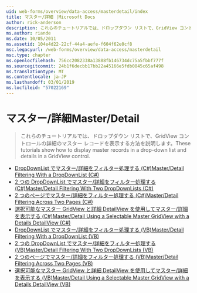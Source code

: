 ```yaml
---
uid: web-forms/overview/data-access/masterdetail/index
title: マスター/詳細 |Microsoft Docs
author: rick-anderson
description: これらのチュートリアルでは、ドロップダウン リストで、GridView コントロールの詳細のマスター レコードを表示する方法を説明します。
ms.author: riande
ms.date: 10/05/2011
ms.assetid: 104e4d22-22cf-44a4-aefe-f604f62e0cf8
msc.legacyurl: /web-forms/overview/data-access/masterdetail
msc.type: chapter
ms.openlocfilehash: 756cc2082338a13888fb146734dc75a5fbbf777f
ms.sourcegitcommit: 24b1f6decbb17bb22a45166e5fdb0845c65af498
ms.translationtype: MT
ms.contentlocale: ja-JP
ms.lasthandoff: 03/01/2019
ms.locfileid: "57022169"
---
```

<a name="masterdetail"></a><span data-ttu-id="b8c1f-103">マスター/詳細</span><span class="sxs-lookup"><span data-stu-id="b8c1f-103">Master/Detail</span></span>
====================
> <span data-ttu-id="b8c1f-104">これらのチュートリアルでは、ドロップダウン リストで、GridView コントロールの詳細のマスター レコードを表示する方法を説明します。</span><span class="sxs-lookup"><span data-stu-id="b8c1f-104">These tutorials show how to display master records in a drop-down list and details in a GridView control.</span></span>


- [<span data-ttu-id="b8c1f-105">DropDownList でマスター/詳細をフィルター処理する (C#)</span><span class="sxs-lookup"><span data-stu-id="b8c1f-105">Master/Detail Filtering With a DropDownList (C#)</span></span>](master-detail-filtering-with-a-dropdownlist-cs.md)
- [<span data-ttu-id="b8c1f-106">2 つの DropDownList でマスター/詳細をフィルター処理する (C#)</span><span class="sxs-lookup"><span data-stu-id="b8c1f-106">Master/Detail Filtering With Two DropDownLists (C#)</span></span>](master-detail-filtering-with-two-dropdownlists-cs.md)
- [<span data-ttu-id="b8c1f-107">2 つのページでマスター/詳細をフィルター処理する (C#)</span><span class="sxs-lookup"><span data-stu-id="b8c1f-107">Master/Detail Filtering Across Two Pages (C#)</span></span>](master-detail-filtering-across-two-pages-cs.md)
- [<span data-ttu-id="b8c1f-108">選択可能なマスター GridView と詳細 DetailView を使用してマスター/詳細を表示する (C#)</span><span class="sxs-lookup"><span data-stu-id="b8c1f-108">Master/Detail Using a Selectable Master GridView with a Details DetailView (C#)</span></span>](master-detail-using-a-selectable-master-gridview-with-a-details-detailview-cs.md)
- [<span data-ttu-id="b8c1f-109">DropDownList でマスター/詳細をフィルター処理する (VB)</span><span class="sxs-lookup"><span data-stu-id="b8c1f-109">Master/Detail Filtering With a DropDownList (VB)</span></span>](master-detail-filtering-with-a-dropdownlist-vb.md)
- [<span data-ttu-id="b8c1f-110">2 つの DropDownList でマスター/詳細をフィルター処理する (VB)</span><span class="sxs-lookup"><span data-stu-id="b8c1f-110">Master/Detail Filtering With Two DropDownLists (VB)</span></span>](master-detail-filtering-with-two-dropdownlists-vb.md)
- [<span data-ttu-id="b8c1f-111">2 つのページでマスター/詳細をフィルター処理する (VB)</span><span class="sxs-lookup"><span data-stu-id="b8c1f-111">Master/Detail Filtering Across Two Pages (VB)</span></span>](master-detail-filtering-across-two-pages-vb.md)
- [<span data-ttu-id="b8c1f-112">選択可能なマスター GridView と詳細 DetailView を使用してマスター/詳細を表示する (VB)</span><span class="sxs-lookup"><span data-stu-id="b8c1f-112">Master/Detail Using a Selectable Master GridView with a Details DetailView (VB)</span></span>](master-detail-using-a-selectable-master-gridview-with-a-details-detailview-vb.md)
